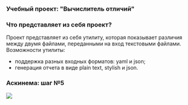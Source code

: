 ### Учебный проект: "Вычислитель отличий"

### Что представляет из себя проект?
Проект представляет из себя утилиту, которая показывает различия между двумя файлами, переданными на вход текстовыми файлами.
Возможности утилиты:
- поддержка разных входных форматов: yaml и json;
- генерация отчета в виде plain text, stylish и json.

### Аскинема: шаг №5
<a href="https://asciinema.org/a/0MSFjVKjfnCMvuE4rVdHEhtQM" target="_blank"><img src="https://asciinema.org/a/0MSFjVKjfnCMvuE4rVdHEhtQM.svg" /></a>

